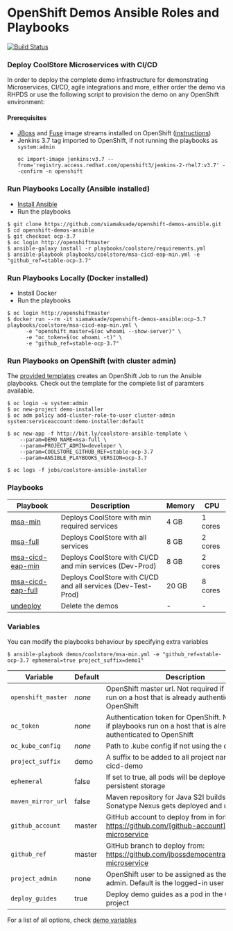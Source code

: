# OpenShift Demos Ansible Roles and Playbooks
[![Build Status](https://travis-ci.org/siamaksade/openshift-demos-ansible.svg?branch=master)](https://travis-ci.org/siamaksade/openshift-demos-ansible)

### Deploy CoolStore Microservices with CI/CD
In order to deploy the complete demo infrastructure for demonstrating Microservices, CI/CD, 
agile integrations and more, either order the demo via RHPDS or use the following script to provision the demo
on any OpenShift environment:

#### Prerequisites
* [JBoss](https://raw.githubusercontent.com/jboss-openshift/application-templates/ose-v1.4.8-1/jboss-image-streams.json) and [Fuse](https://raw.githubusercontent.com/openshift/openshift-ansible/master/roles/openshift_examples/files/examples/v3.7/xpaas-streams/fis-image-streams.json) image streams installed on OpenShift ([instructions](https://docs.openshift.com/container-platform/3.7/install_config/imagestreams_templates.html#creating-image-streams-for-xpaas-middleware-images))
* Jenkins 3.7 tag imported to OpenShift, if not running the playbooks as `system:admin`
  ```
  oc import-image jenkins:v3.7 --from='registry.access.redhat.com/openshift3/jenkins-2-rhel7:v3.7' --confirm -n openshift
  ```

### Run Playbooks Locally (Ansible installed)

* [Install Ansible](http://docs.ansible.com/ansible/latest/intro_installation.html)
* Run the playbooks

```
$ git clone https://github.com/siamaksade/openshift-demos-ansible.git
$ cd openshift-demos-ansible
$ git checkout ocp-3.7
$ oc login http://openshiftmaster
$ ansible-galaxy install -r playbooks/coolstore/requirements.yml
$ ansible-playbook playbooks/coolstore/msa-cicd-eap-min.yml -e "github_ref=stable-ocp-3.7"
```

### Run Playbooks Locally (Docker installed)

* Install Docker
* Run the playbooks

```
$ oc login http://openshiftmaster
$ docker run --rm -it siamaksade/openshift-demos-ansible:ocp-3.7 playbooks/coolstore/msa-cicd-eap-min.yml \
      -e "openshift_master=$(oc whoami --show-server)" \
      -e "oc_token=$(oc whoami -t)" \
      -e "github_ref=stable-ocp-3.7"
```

### Run Playbooks on OpenShift (with cluster admin)

The [provided templates](helpers/coolstore-ansible-installer.yaml) creates an OpenShift Job to run 
the Ansible playbooks. Check out the template for the complete list of paramters available.

  ```
  $ oc login -u system:admin
  $ oc new-project demo-installer
  $ oc adm policy add-cluster-role-to-user cluster-admin system:serviceaccount:demo-installer:default
  
  $ oc new-app -f http://bit.ly/coolstore-ansible-template \
      --param=DEMO_NAME=msa-full \
      --param=PROJECT_ADMIN=developer \
      --param=COOLSTORE_GITHUB_REF=stable-ocp-3.7
      --param=ANSIBLE_PLAYBOOKS_VERSION=ocp-3.7

  $ oc logs -f jobs/coolstore-ansible-installer
  ```

### Playbooks

| Playbook                                                      | Description                                                             | Memory     | CPU     |
|---------------------------------------------------------------|-------------------------------------------------------------------------|------------|---------|
| [msa-min](playbooks/coolstore/msa-min.yml)                    | Deploys CoolStore with min required services                            | 4 GB       | 1 cores |
| [msa-full](playbooks/coolstore/msa-full.yml)                  | Deploys CoolStore with all services                                     | 8 GB       | 2 cores |
| [msa-cicd-eap-min](playbooks/coolstore/msa-cicd-eap-min.yml)  | Deploys CoolStore with CI/CD and min services (Dev-Prod)                | 8 GB       | 2 cores |
| [msa-cicd-eap-full](playbooks/coolstore/msa-cicd-eap-full.yml)| Deploys CoolStore with CI/CD and all services (Dev-Test-Prod)           | 20 GB      | 8 cores |
| [undeploy](playbooks/coolstore/undeploy.yml)                  | Delete the demos                                                        | -          | -       |


### Variables

You can modify the playbooks behaviour by specifying extra variables

```
$ ansible-playbook demos/coolstore/msa-min.yml -e "github_ref=stable-ocp-3.7 ephemeral=true project_suffix=demo1"
```

| Variable             | Default   | Description                                                                                                            |
|----------------------|-----------|------------------------------------------------------------------------------------------------------------------------|
| `openshift_master`   | *none*    | OpenShift master url. Not required if playbooks run on a host that is already authenticated to OpenShift               |
| `oc_token`           | *none*    | Authentication token for OpenShift. Not required if playbooks run on a host that is already authenticated to OpenShift |
| `oc_kube_config`     | *none*    | Path to .kube config if not using the default                                                                          |
| `project_suffix`     | demo      | A suffix to be added to all project names e.g. cicd-demo                                                               |
| `ephemeral`          | false     | If set to true, all pods will be deployed without persistent storage                                                   |
| `maven_mirror_url`   | false     | Maven repository for Java S2I builds. If empty, Sonatype Nexus gets deployed and used                                  |
| `github_account`     | master    | GitHub account to deploy from in forked: https://github.com/[github-account]/coolstore-microservice                    |
| `github_ref`         | master    | GitHub branch to deploy from: https://github.com/jbossdemocentral/coolstore-microservice                               |
| `project_admin`      | none      | OpenShift user to be assigned as the project admin. Default is the logged-in user                                      |
| `deploy_guides`      | true      | Deploy demo guides as a pod in the CI/CD project                                                                       |


For a list of all options, check [demo variables](playbooks/coolstore/group_vars/all)